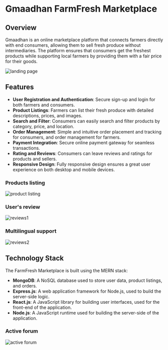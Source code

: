 # Gmaadhan FarmFresh Marketplace

## Overview

Gmaadhan is an online marketplace platform that connects farmers directly with end consumers, allowing them to sell fresh produce without intermediaries. The platform ensures that consumers get the freshest products while supporting local farmers by providing them with a fair price for their goods.

![landing page](https://github.com/AryAgain/ImageEncoderSimulator/assets/5464475/39b5b28c-6ec8-4717-b0d2-8994abf28add)

## Features

- **User Registration and Authentication**: Secure sign-up and login for both farmers and consumers.
- **Product Listings**: Farmers can list their fresh produce with detailed descriptions, prices, and images.
- **Search and Filter**: Consumers can easily search and filter products by category, price, and location.
- **Order Management**: Simple and intuitive order placement and tracking for consumers, and order management for farmers.
- **Payment Integration**: Secure online payment gateway for seamless transactions.
- **Rating and Reviews**: Consumers can leave reviews and ratings for products and sellers.
- **Responsive Design**: Fully responsive design ensures a great user experience on both desktop and mobile devices.

### Products listing
![product listing](https://github.com/AryAgain/ImageEncoderSimulator/assets/5464475/c091767f-69f8-46f2-aa57-45dba3085a78)

### User's review
![reviews1](https://github.com/AryAgain/ImageEncoderSimulator/assets/5464475/c5471091-d0a4-4537-a84d-8113df097280)

### Multilingual support
![reviews2](https://github.com/AryAgain/ImageEncoderSimulator/assets/5464475/00c2c4ca-8827-4b8b-b28f-faebd3339e3d)

## Technology Stack

The FarmFresh Marketplace is built using the MERN stack:

- **MongoDB**: A NoSQL database used to store user data, product listings, and orders.
- **Express.js**: A web application framework for Node.js, used to build the server-side logic.
- **React.js**: A JavaScript library for building user interfaces, used for the front-end of the application.
- **Node.js**: A JavaScript runtime used for building the server-side of the application.

### Active forum
![active forum](https://github.com/AryAgain/ImageEncoderSimulator/assets/5464475/cc6d7f22-81df-4bdb-9cc0-1ce50f2e59c1)

